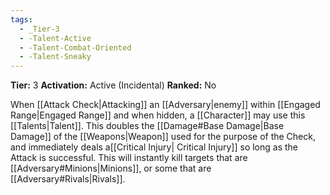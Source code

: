 ```yaml
---
tags:
  - _Tier-3
  - -Talent-Active
  - -Talent-Combat-Oriented
  - -Talent-Sneaky
---
```

**Tier:** 3
**Activation:** Active (Incidental)
**Ranked:** No

When [[Attack Check|Attacking]] an [[Adversary|enemy]] within [[Engaged Range|Engaged Range]] and when hidden, a [[Character]] may use this [[Talents|Talent]]. This doubles the [[Damage#Base Damage|Base Damage]] of the [[Weapons|Weapon]] used for the purpose of the Check, and immediately deals a[[Critical Injury| Critical Injury]] so long as the Attack is successful. This will instantly kill targets that are [[Adversary#Minions|Minions]], or some that are [[Adversary#Rivals|Rivals]].